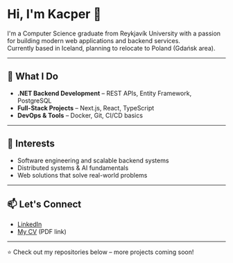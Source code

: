 # Hi, I'm Kacper 👋  

I'm a Computer Science graduate from Reykjavík University with a passion for building modern web applications and backend services.  
Currently based in Iceland, planning to relocate to Poland (Gdańsk area).  

---

## 🚀 What I Do
- **.NET Backend Development** – REST APIs, Entity Framework, PostgreSQL  
- **Full-Stack Projects** – Next.js, React, TypeScript  
- **DevOps & Tools** – Docker, Git, CI/CD basics  

---

## 🎯 Interests
- Software engineering and scalable backend systems  
- Distributed systems & AI fundamentals  
- Web solutions that solve real-world problems  

---

## 📫 Let's Connect
- [LinkedIn](https://www.linkedin.com/in/kacper-kaczy%C5%84ski-240164299/)
- [My CV](#) (PDF link) 

---

⭐️ Check out my repositories below – more projects coming soon!
